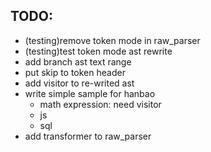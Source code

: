 ## **TODO:**
- (testing)remove token mode in raw_parser
- (testing)test token mode ast rewrite
- add branch ast text range
- put skip to token header
- add visitor to re-writed ast
- write simple sample for hanbao
  - math expression: need visitor
  - js 
  - sql
- add transformer to raw_parser

